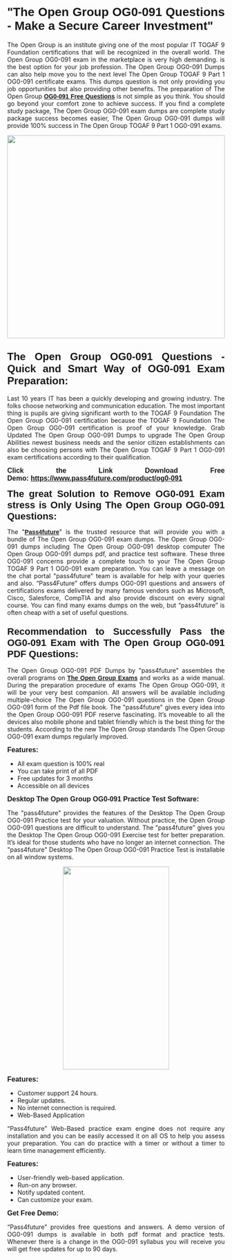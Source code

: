 
<h1 style="text-align: justify;"><span style="font-family:Tahoma,Geneva,sans-serif;"><strong>"The Open Group OG0-091 Questions - Make a Secure Career Investment"</strong></span></h1>

<p style="text-align: justify;">The Open Group is an institute giving one of the most popular IT TOGAF 9 Foundation certifications that will be recognized in the overall world. The Open Group OG0-091 exam in the marketplace is very high demanding. is the best option for your job profession. The Open Group OG0-091 Dumps can also help move you to the next level The Open Group TOGAF 9 Part 1 OG0-091 certificate exams. This dumps question is not only providing you job opportunities but also providing other benefits. The preparation of The Open Group <span style="font-family:Tahoma,Geneva,sans-serif;"><strong><a href="https://www.pass4future.com/questions/the-open-group/og0-091">OG0-091 Free Questions</a></strong></span> is not simple as you think. You should go beyond your comfort zone to achieve success. If you find a complete study package, The Open Group OG0-091 exam dumps are complete study package success becomes easier, The Open Group OG0-091 dumps will provide 100% success in The Open Group TOGAF 9 Part 1 OG0-091 exams.</p>

<p style="text-align: justify;"><a href="https://www.pass4future.com/product/og0-091"><img alt="" src="https://lh3.googleusercontent.com/pw/AM-JKLVhEO4I138wJzOepD3laGU-R1M7eT-OTYdow6pCESip26lSeaxxzS9BVWUKuzj1e3L_MoxCfVgBEvV8ODwl1LGzlZbt6HJm3NXXplPwnYiBfuYM_eQCcVVRMaAwHdsl3AhHOZS-up7mzwmd4i4EpEGq=w1112-h625-no?authuser=0" style="width: 100%; height: 470px;" /></a></p>

<h2 style="text-align: justify;"><span style="font-size:24px;"><strong><span style="font-family:Tahoma,Geneva,sans-serif;">The Open Group OG0-091 Questions - Quick and Smart Way of OG0-091 Exam Preparation:</span></strong></span></h2>

<p style="text-align: justify;">Last 10 years IT has been a quickly developing and growing industry. The folks choose networking and communication education. The most important thing is pupils are giving significant worth to the TOGAF 9 Foundation The Open Group OG0-091 certification because the TOGAF 9 Foundation The Open Group OG0-091 certification is proof of your knowledge. Grab Updated The Open Group OG0-091 Dumps to upgrade The Open Group Abilities newest business needs and the senior citizen establishments can also be choosing persons with The Open Group TOGAF 9 Part 1 OG0-091 exam certifications according to their qualification.</p>

<p style="text-align: justify;"><strong><span style="font-family:Lucida Sans Unicode,Lucida Grande,sans-serif;"><span style="font-size:16px;">Click the Link Download Free Demo: <a href="https://www.pass4future.com/product/og0-091">https://www.pass4future.com/product/og0-091</a></span></span></strong></p>

<p style="text-align: justify;"><strong><span style="font-size:22px;"><span style="font-family:Tahoma,Geneva,sans-serif;">The great Solution to Remove OG0-091 Exam stress is Only Using The Open Group OG0-091 Questions:</span></span></strong></p>

<p style="text-align: justify;">The "<span style="font-family:Lucida Sans Unicode,Lucida Grande,sans-serif;"><a href="https://www.pass4future.com/"><strong>Pass4future</strong></a></span>" is the trusted resource that will provide you with a bundle of The Open Group OG0-091 exam dumps. The Open Group OG0-091 dumps including The Open Group OG0-091 desktop computer The Open Group OG0-091 dumps pdf, and practice test software. These three OG0-091 concerns provide a complete touch to your The Open Group TOGAF 9 Part 1 OG0-091 exam preparation. You can leave a message on the chat portal "pass4future" team is available for help with your queries and also. “Pass4Future” offers dumps OG0-091 questions and answers of certifications exams delivered by many famous vendors such as Microsoft, Cisco, Salesforce, CompTIA and also provide discount on every signal course. You can find many exams dumps on the web, but “pass4future” is often cheap with a set of useful questions.</p>

<h3 style="text-align: justify;"><span style="font-size:22px;"><strong><span style="font-family:Tahoma,Geneva,sans-serif;">Recommendation to Successfully Pass the OG0-091 Exam with The Open Group OG0-091 PDF Questions:</span></strong></span></h3>

<p style="text-align: justify;">The Open Group OG0-091 PDF Dumps by "pass4future" assembles the overall programs on <span style="font-family:Lucida Sans Unicode,Lucida Grande,sans-serif;"><strong><a href="https://www.pass4future.com/the-open-group">The Open Group Exams</a></strong></span> and works as a wide manual. During the preparation procedure of exams The Open Group OG0-091, it will be your very best companion. All answers will be available including multiple-choice The Open Group OG0-091 questions in the Open Group OG0-091 form of the Pdf file book. The "pass4future" gives every idea into the Open Group OG0-091 PDF reserve fascinating. It’s moveable to all the devices also mobile phone and tablet friendly which is the best thing for the students. According to the new The Open Group standards The Open Group OG0-091 exam dumps regularly improved.</p>

<p style="text-align: justify;"><span style="font-family:Lucida Sans Unicode,Lucida Grande,sans-serif;"><span style="font-size:16px;"><strong>Features:</strong></span></span></p>

<ul>
	<li style="text-align: justify;">All exam question is 100% real</li>
	<li style="text-align: justify;">You can take print of all PDF</li>
	<li style="text-align: justify;">Free updates for 3 months </li>
	<li style="text-align: justify;">Accessible on all devices</li>
</ul>

<p style="text-align: justify;"><span style="font-family:Tahoma,Geneva,sans-serif;"><span style="font-size:16px;"><strong>Desktop The Open Group OG0-091 Practice Test Software:</strong></span></span></p>

<p style="text-align: justify;">The "pass4future" provides the features of the Desktop The Open Group OG0-091 Practice test for your valuation. Without practice, the Open Group OG0-091 questions are difficult to understand. The "pass4future" gives you the Desktop The Open Group OG0-091 Exercise test for better preparation. It’s ideal for those students who have no longer an internet connection. The "pass4future" Desktop The Open Group OG0-091 Practice Test is installable on all window systems.</p>

<p style="text-align: center;"><a href="https://www.pass4future.com/product/og0-091"><img alt="" src="https://lh3.googleusercontent.com/pw/AM-JKLV3yUm3jiqqIo1xIsj1VJ_UeysYexQY-pRYO0rIFl3vg11QZioN-gzffpw2AfKqFynWuvoXOreWrWS0swpr4xmOSWfwII2jvatteuqrfxiWGFBSHPiZUCoi33jqeymK5dmu-0enyX6tayRCAMHw05jv=s625-no?authuser=0" style="width: 70%; height: 470px;" /></a></p>

<p style="text-align: justify;"><span style="font-size:16px;"><span style="font-family:Lucida Sans Unicode,Lucida Grande,sans-serif;"><strong>Features:</strong></span></span></p>

<ul>
	<li style="text-align: justify;">Customer support 24 hours. </li>
	<li style="text-align: justify;">Regular updates. </li>
	<li style="text-align: justify;">No internet connection is required.</li>
	<li style="text-align: justify;">Web-Based Application</li>
</ul>

<p style="text-align: justify;">“Pass4future” Web-Based practice exam engine does not require any installation and you can be easily accessed it on all OS to help you assess your preparation. You can do practice with a timer or without a timer to learn time management efficiently.</p>

<p style="text-align: justify;"><strong><span style="font-size:16px;"><span style="font-family:Lucida Sans Unicode,Lucida Grande,sans-serif;">Features:</span></span></strong></p>

<ul>
	<li style="text-align: justify;">User-friendly web-based application.</li>
	<li style="text-align: justify;">Run-on any browser. </li>
	<li style="text-align: justify;">Notify updated content.</li>
	<li style="text-align: justify;">Can customize your exam.</li>
</ul>

<p style="text-align: justify;"><span style="font-size:16px;"><span style="font-family:Lucida Sans Unicode,Lucida Grande,sans-serif;"><strong>Get Free Demo:</strong></span></span></p>

<p style="text-align: justify;">“Pass4future” provides free questions and answers. A demo version of OG0-091 dumps is available in both pdf format and practice tests. Whenever there is a change in the OG0-091 syllabus you will receive you will get free updates for up to 90 days. </p>
